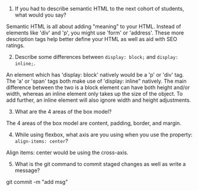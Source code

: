 1. If you had to describe semantic HTML to the next cohort of students, what would you say?

Semantic HTML is all about adding "meaning" to your HTML. Instead of elements like 'div' and 'p',
you might use 'form' or 'address'. These more description tags help better define your HTML as well as aid
with SEO ratings.

2. Describe some differences between ```display: block;``` and ```display: inline;```.

An element which has 'display: block' natively would be a 'p' or 'div' tag. The 'a' or 'span' tags both 
make use of 'display: inline" natively. The main difference between the two is a block element can have both
height and/or width, whereas an inline element only takes up the size of the object. To add further, an inline
element will also ignore width and height adjustments.  

3. What are the 4 areas of the box model?

The 4 areas of the box model are content, padding, border, and margin.

4. While using flexbox, what axis are you using when you use the property: ```align-items: center```?

Align items: center would be using the cross-axis.

5. What is the git command to commit staged changes as well as write a message? 

git commit -m "add msg"  
